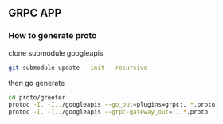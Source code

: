 ## GRPC APP

### How to generate proto
clone submodule googleapis
```sh
git submodule update --init --recursive
```
then go generate
```sh
cd proto/greeter
protoc -I. -I../googleapis --go_out=plugins=grpc:. *.proto
protoc -I. -I../googleapis --grpc-gateway_out=:. *.proto
```
